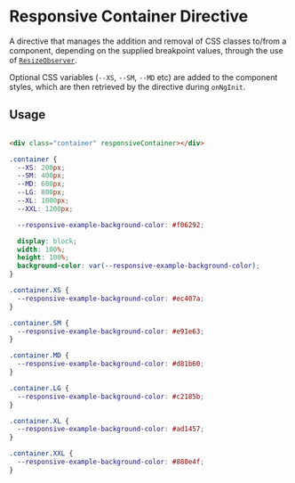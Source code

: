 <!-- THIS IS A GENERATED FILE - DO NOT EDIT -->

<a name="responsive-container-directive"></a>
# Responsive Container Directive

A directive that manages the addition and removal of CSS classes to/from a component, depending on the supplied breakpoint values, through the use of [`ResizeObserver`](https://developer.mozilla.org/en-US/docs/Web/API/ResizeObserver).

Optional CSS variables (`--XS`, `--SM`, `--MD` etc) are added to the component styles, which are then retrieved by the directive during `onNgInit`.

<a name="responsive-container-directive-usage"></a>
## Usage

```html

<div class="container" responsiveContainer></div>

```

```css
.container {
  --XS: 200px;
  --SM: 400px;
  --MD: 600px;
  --LG: 800px;
  --XL: 1000px;
  --XXL: 1200px;

  --responsive-example-background-color: #f06292;

  display: block;
  width: 100%;
  height: 100%;
  background-color: var(--responsive-example-background-color);
}

.container.XS {
  --responsive-example-background-color: #ec407a;
}

.container.SM {
  --responsive-example-background-color: #e91e63;
}

.container.MD {
  --responsive-example-background-color: #d81b60;
}

.container.LG {
  --responsive-example-background-color: #c2185b;
}

.container.XL {
  --responsive-example-background-color: #ad1457;
}

.container.XXL {
  --responsive-example-background-color: #880e4f;
}

```

